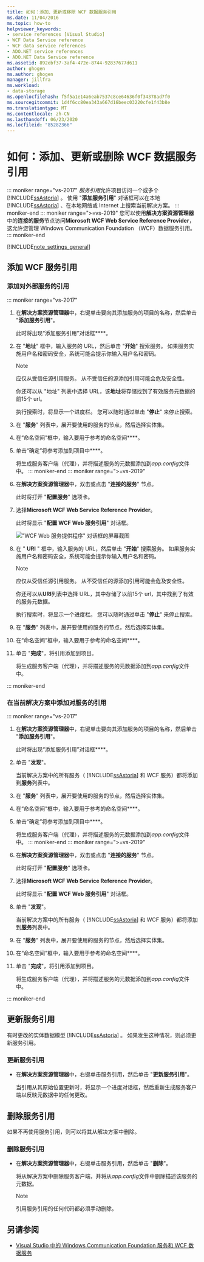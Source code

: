 ```yaml
---
title: 如何：添加、更新或移除 WCF 数据服务引用
ms.date: 11/04/2016
ms.topic: how-to
helpviewer_keywords:
- service references [Visual Studio]
- WCF Data Service reference
- WCF data service references
- ADO.NET service references
- ADO.NET Data Service reference
ms.assetid: 892ebf37-3af4-472e-8744-92837677d611
author: ghogen
ms.author: ghogen
manager: jillfra
ms.workload:
- data-storage
ms.openlocfilehash: f5f5a1e14a6eab7537c8ce64636f0f34378ad7f0
ms.sourcegitcommit: 1d4f6cc80ea343a667d16beec03220cfe1f43b8e
ms.translationtype: MT
ms.contentlocale: zh-CN
ms.lasthandoff: 06/23/2020
ms.locfileid: "85282366"
---
```

# <a name="how-to-add-update-or-remove-a-wcf-data-service-reference"></a>如何：添加、更新或删除 WCF 数据服务引用

::: moniker range="vs-2017"
*服务引用*允许项目访问一个或多个 [!INCLUDE[ssAstoria](../data-tools/includes/ssastoria_md.md)] 。 使用 "**添加服务引用**" 对话框可以在本地 [!INCLUDE[ssAstoria](../data-tools/includes/ssastoria_md.md)] 、在本地网络或 Internet 上搜索当前解决方案。
::: moniker-end
::: moniker range=">=vs-2019"
您可以使用**解决方案资源管理器**中的**连接的服务**节点访问**Microsoft WCF Web Service Reference Provider**，这允许您管理 Windows Communication Foundation （WCF）数据服务引用。
::: moniker-end

[!INCLUDE[note_settings_general](../data-tools/includes/note_settings_general_md.md)]

## <a name="add-a-wcf-service-reference"></a>添加 WCF 服务引用

### <a name="to-add-a-reference-to-an-external-service"></a>添加对外部服务的引用

::: moniker range="vs-2017"

1. 在**解决方案资源管理器**中，右键单击要向其添加服务的项目的名称，然后单击 "**添加服务引用**"。

   此时将出现“添加服务引用”对话框****。

1. 在 "**地址**" 框中，输入服务的 URL，然后单击 "**开始**" 搜索服务。 如果服务实施用户名和密码安全，系统可能会提示你输入用户名和密码。

    > [!NOTE]
    > 应仅从受信任源引用服务。 从不受信任的源添加引用可能会危及安全性。

     你还可以从 "地址" 列表中选择 URL，该**地址**将存储找到了有效服务元数据的前15个 url。

     执行搜索时，将显示一个进度栏。 您可以随时通过单击 "**停止**" 来停止搜索。

1. 在 "**服务**" 列表中，展开要使用的服务的节点，然后选择实体集。

1. 在“命名空间”框中，输入要用于参考的命名空间****。

1. 单击“确定”将参考添加到项目中****。

     将生成服务客户端（代理），并将描述服务的元数据添加到*app.config*文件中。
::: moniker-end
::: moniker range=">=vs-2019"
1. 在**解决方案资源管理器**中，双击或点击 "**连接的服务**" 节点。

   此时将打开 "**配置服务**" 选项卡。

1. 选择**Microsoft WCF Web Service Reference Provider**。

   此时将显示 "**配置 WCF Web 服务引用**" 对话框。

   !["WCF Web 服务提供程序" 对话框的屏幕截图](media/vs-2019/configure-wcf-web-service-reference-dialog.png)


1. 在 " **URI** " 框中，输入服务的 URL，然后单击 "**开始**" 搜索服务。 如果服务实施用户名和密码安全，系统可能会提示你输入用户名和密码。

    > [!NOTE]
    > 应仅从受信任源引用服务。 从不受信任的源添加引用可能会危及安全性。

     你还可以从**URI**列表中选择 URL，其中存储了以前15个 url，其中找到了有效的服务元数据。

     执行搜索时，将显示一个进度栏。 您可以随时通过单击 "**停止**" 来停止搜索。

1. 在 "**服务**" 列表中，展开要使用的服务的节点，然后选择实体集。

1. 在“命名空间”框中，输入要用于参考的命名空间****。

1. 单击 "**完成**"，将引用添加到项目。

     将生成服务客户端（代理），并将描述服务的元数据添加到*app.config*文件中。

::: moniker-end

### <a name="to-add-a-reference-to-a-service-in-the-current-solution"></a>在当前解决方案中添加对服务的引用

::: moniker range="vs-2017"

1. 在**解决方案资源管理器**中，右键单击要向其添加服务的项目的名称，然后单击 "**添加服务引用**"。

    此时将出现“添加服务引用”对话框****。

1. 单击 "**发现**"。

    当前解决方案中的所有服务（ [!INCLUDE[ssAstoria](../data-tools/includes/ssastoria_md.md)] 和 WCF 服务）都将添加到**服务**列表中。

1. 在 "**服务**" 列表中，展开要使用的服务的节点，然后选择实体集。

1. 在“命名空间”框中，输入要用于参考的命名空间****。

1. 单击“确定”将参考添加到项目中****。

    将生成服务客户端（代理），并将描述服务的元数据添加到*app.config*文件中。
::: moniker-end
::: moniker range=">=vs-2019"
1. 在**解决方案资源管理器**中，双击或点击 "**连接的服务**" 节点。 

   此时将打开 "**配置服务**" 选项卡。

1. 选择**Microsoft WCF Web Service Reference Provider**。

   此时将显示 "**配置 WCF Web 服务引用**" 对话框。

1. 单击 "**发现**"。

    当前解决方案中的所有服务（ [!INCLUDE[ssAstoria](../data-tools/includes/ssastoria_md.md)] 和 WCF 服务）都将添加到**服务**列表中。

1. 在 "**服务**" 列表中，展开要使用的服务的节点，然后选择实体集。

1. 在“命名空间”框中，输入要用于参考的命名空间****。

1. 单击 "**完成**"，将引用添加到项目。

    将生成服务客户端（代理），并将描述服务的元数据添加到*app.config*文件中。

::: moniker-end

## <a name="update-a-service-reference"></a>更新服务引用

有时更改的实体数据模型 [!INCLUDE[ssAstoria](../data-tools/includes/ssastoria_md.md)] 。 如果发生这种情况，则必须更新服务引用。

### <a name="to-update-a-service-reference"></a>更新服务引用

- 在**解决方案资源管理器**中，右键单击服务引用，然后单击 "**更新服务引用**"。

     当引用从其原始位置更新时，将显示一个进度对话框，然后重新生成服务客户端以反映元数据中的任何更改。

## <a name="remove-a-service-reference"></a>删除服务引用

如果不再使用服务引用，则可以将其从解决方案中删除。

### <a name="to-remove-a-service-reference"></a>删除服务引用

- 在**解决方案资源管理器**中，右键单击服务引用，然后单击 "**删除**"。

     将从解决方案中删除服务客户端，并将从*app.config*文件中删除描述该服务的元数据。

    > [!NOTE]
    > 引用服务引用的任何代码都必须手动删除。

## <a name="see-also"></a>另请参阅

- [Visual Studio 中的 Windows Communication Foundation 服务和 WCF 数据服务](../data-tools/windows-communication-foundation-services-and-wcf-data-services-in-visual-studio.md)
